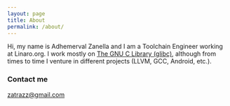 ```yaml
---
layout: page
title: About
permalink: /about/
---
```


Hi, my name is Adhemerval Zanella and I am a Toolchain Engineer working at Linaro.org.  I work mostly on [The GNU C Library (glibc)](https://www.gnu.org/software/libc/), although from times to time I venture in different projects (LLVM, GCC, Android, etc.).

### Contact me

[zatrazz@gmail.com](mailto:zatrazz@gmail.com)
